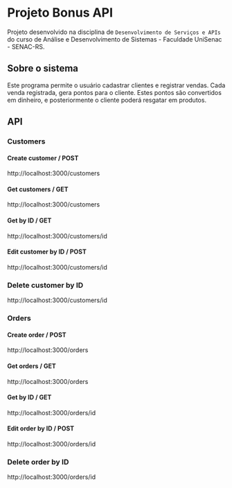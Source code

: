 # Projeto Bonus API

Projeto desenvolvido na disciplina de `Desenvolvimento de Serviços e APIs` do curso de Análise e Desenvolvimento de Sistemas - Faculdade UniSenac - SENAC-RS.

## Sobre o sistema

Este programa permite o usuário cadastrar clientes e registrar vendas. Cada venda registrada, gera pontos para o cliente. Estes pontos são convertidos em dinheiro, e posteriormente o cliente poderá resgatar em produtos.

## API

### Customers

#### Create customer / POST

http://localhost:3000/customers

#### Get customers / GET

http://localhost:3000/customers

#### Get by ID / GET

http://localhost:3000/customers/id

#### Edit customer by ID / POST
http://localhost:3000/customers/id

### Delete customer by ID
http://localhost:3000/customers/id


### Orders

#### Create order / POST

http://localhost:3000/orders

#### Get orders / GET

http://localhost:3000/orders

#### Get by ID / GET

http://localhost:3000/orders/id

#### Edit order by ID / POST
http://localhost:3000/orders/id

### Delete order by ID
http://localhost:3000/orders/id
